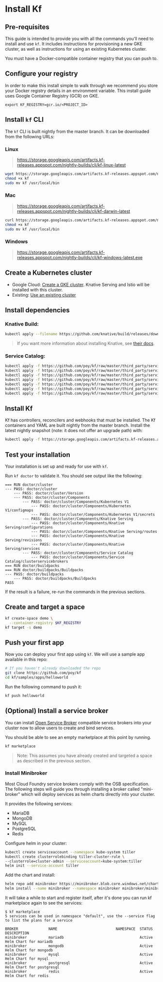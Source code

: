 # Install Kf

## Pre-requisites

This guide is intended to provide you with all the commands you'll
need to install and use `kf`. It includes instructions for provisioning a new
GKE cluster, as well as instructions for using an existing Kubernetes cluster.

You must have a Docker-compatible container registry that you can push to.

## Configure your registry

In order to make this install simple to walk through we recommend you
store your Docker registry details in an environment variable. This
install guide uses Google Container Registry (GCR) on GKE.

```
export KF_REGISTRY=gcr.io/<PROJECT_ID>
```

## Install `kf` CLI

The `kf` CLI is built nightly from the master branch. It can be downloaded
from the following URLs:

### Linux
> https://storage.googleapis.com/artifacts.kf-releases.appspot.com/nightly-builds/cli/kf-linux-latest
```sh
wget https://storage.googleapis.com/artifacts.kf-releases.appspot.com/nightly-builds/cli/kf-linux-latest -O kf
chmod +x kf
sudo mv kf /usr/local/bin
```

### Mac
> https://storage.googleapis.com/artifacts.kf-releases.appspot.com/nightly-builds/cli/kf-darwin-latest
```sh
curl https://storage.googleapis.com/artifacts.kf-releases.appspot.com/nightly-builds/cli/kf-darwin-latest --output kf
chmod +x kf
sudo mv kf /usr/local/bin
```

### Windows
> https://storage.googleapis.com/artifacts.kf-releases.appspot.com/nightly-builds/cli/kf-windows-latest.exe

## Create a Kubernetes cluster

* Google Cloud: [Create a GKE cluster](/docs/install/gke.md). Knative Serving and Istio will be installed with this cluster.
* Existing: [Use an existing cluster](/docs/install/existing-cluster.md)

## Install dependencies

### Knative Build:

```.sh
kubectl apply --filename https://github.com/knative/build/releases/download/v0.6.0/build.yaml
```

> If you want more information about installing Knative, see [their docs][knative].

### Service Catalog:

```.sh
kubectl apply -f https://github.com/poy/kf/raw/master/third_party/service-catalog/manifests/catalog/templates/etcd-pvc.yaml
kubectl apply -f https://github.com/poy/kf/raw/master/third_party/service-catalog/manifests/catalog/templates/apiregistration.yaml
kubectl apply -f https://github.com/poy/kf/raw/master/third_party/service-catalog/manifests/catalog/templates/apiserver-deployment.yaml
kubectl apply -f https://github.com/poy/kf/raw/master/third_party/service-catalog/manifests/catalog/templates/apiserver-service.yaml
kubectl apply -f https://github.com/poy/kf/raw/master/third_party/service-catalog/manifests/catalog/templates/controller-manager-deployment.yaml
kubectl apply -f https://github.com/poy/kf/raw/master/third_party/service-catalog/manifests/catalog/templates/rbac.yaml
kubectl apply -f https://github.com/poy/kf/raw/master/third_party/service-catalog/manifests/catalog/templates/serviceaccounts.yaml
```

## Install Kf

Kf has controllers, reconcilers and webhooks that must be installed. The Kf
containers and YAML are built nightly from the master branch. Install the latest
nightly snapshot (note: it does not offer an upgrade path) with:

```sh
kubectl apply -f https://storage.googleapis.com/artifacts.kf-releases.appspot.com/nightly-builds/releases/release-latest.yaml
```

## Test your installation

Your installation is set up and ready for use with `kf`.

Run `kf doctor` to validate it. You should see output like the following:

```
=== RUN	doctor/cluster
--- PASS: doctor/cluster
    --- PASS: doctor/cluster/Version
    --- PASS: doctor/cluster/Components
        --- PASS: doctor/cluster/Components/Kubernetes V1
            --- PASS: doctor/cluster/Components/Kubernetes V1/configmaps
            --- PASS: doctor/cluster/Components/Kubernetes V1/secrets
        --- PASS: doctor/cluster/Components/Knative Serving
            --- PASS: doctor/cluster/Components/Knative Serving/configurations
            --- PASS: doctor/cluster/Components/Knative Serving/routes
            --- PASS: doctor/cluster/Components/Knative Serving/revisions
            --- PASS: doctor/cluster/Components/Knative Serving/services
        --- PASS: doctor/cluster/Components/Service Catalog
            --- PASS: doctor/cluster/Components/Service Catalog/clusterservicebrokers
=== RUN	doctor/buildpacks
=== RUN	doctor/buildpacks/Buildpacks
--- PASS: doctor/buildpacks
    --- PASS: doctor/buildpacks/Buildpacks
PASS
```

If the result is a failure, re-run the commands in the previous sections.

## Create and target a space

```sh
kf create-space demo \
  --container-registry $KF_REGISTRY
kf target -s demo
```

## Push your first app

Now you can deploy your first app using `kf`. We will use a sample app
available in this repo:

```.sh
# If you haven't already downloaded the repo
git clone https://github.com/poy/kf
cd kf/samples/apps/helloworld
```

Run the following command to push it:

```.sh
kf push helloworld
```

## (Optional) Install a service broker

You can install [Open Service Broker](https://www.openservicebrokerapi.org/)
compatible service brokers into your cluster now to allow users to create and
bind services.

You should be able to see an empty marketplace at this point by running.

```.sh
kf marketplace
```

> Note: This assumes you have already created and targeted a space as described
in the previous section.

### Install Minibroker

Most Cloud Foundry service brokers comply with the OSB specification.
The following steps will guide you through installing a broker called
"mini-broker" which will deploy services as helm charts directly into your cluster.

It provides the following services:

* MariaDB
* MongoDB
* MySQL
* PostgreSQL
* Redis

Configure helm in your cluster:

```.sh
kubectl create serviceaccount --namespace kube-system tiller
kubectl create clusterrolebinding tiller-cluster-rule \
--clusterrole=cluster-admin --serviceaccount=kube-system:tiller
helm init --service-account tiller
```

Add the chart and install:

```.sh
helm repo add minibroker https://minibroker.blob.core.windows.net/charts
helm install --name minibroker --namespace minibroker minibroker/minibroker
```

It will take a while to start and register itself, after it's done you can
run kf marketplace again to see the services:

```
$ kf marketplace
5 services can be used in namespace "default", use the --service flag to list the plans for a service

BROKER              NAME                           NAMESPACE  STATUS  DESCRIPTION
minibroker          mariadb                                   Active  Helm Chart for mariadb
minibroker          mongodb                                   Active  Helm Chart for mongodb
minibroker          mysql                                     Active  Helm Chart for mysql
minibroker          postgresql                                Active  Helm Chart for postgresql
minibroker          redis                                     Active  Helm Chart for redis
```

[knative]: https://github.com/knative/docs/tree/master/docs/install
